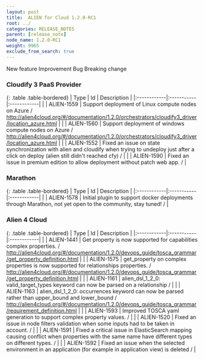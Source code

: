 ```yaml
---
layout: post
title:  ALIEN for Cloud 1.2.0-RC1
root: ../
categories: RELEASE_NOTES
parent: [release_note]
node_name: 1.2.0-RC1
weight: 9965
exclude_from_search: true
---
```





<i class="fa fa-plus text-success"></i> New feature <i class="fa fa-level-up text-primary"></i> Improvement  <i class="fa fa-bug text-danger"></i> Bug <i class="fa fa-exclamation-triangle text-warning"></i> Breaking change


### Cloudify 3 PaaS Provider



  {: .table .table-bordered}
  | Type        | Id         | Description |
  |:------------|:-----------|:------------|
    |  <i class="fa fa-plus text-success"></i> | ALIEN-1559 | Support deployment of Linux compute nodes on Azure / http://alien4cloud.org/#/documentation/1.2.0/orchestrators/cloudify3_driver/location_azure.html |
    |  <i class="fa fa-plus text-success"></i> | ALIEN-1560 | Support deployment of windows compute nodes on Azure / http://alien4cloud.org/#/documentation/1.2.0/orchestrators/cloudify3_driver/location_azure.html |
        |  <i class="fa fa-bug text-danger"></i> | ALIEN-1552 | Fixed an issue on state synchronization with alien and cloudify when trying to undeploy just after a click on deploy (alien still didn't reached cfy) /  |
    |  <i class="fa fa-bug text-danger"></i> | ALIEN-1590 | Fixed an issue in premium edition to allow deployment without patch web app. /  |
  


### Marathon



  {: .table .table-bordered}
  | Type        | Id         | Description |
  |:------------|:-----------|:------------|
    |  <i class="fa fa-plus text-success"></i> | ALIEN-1578 | Initial plugin to support docker deployments through Marathon, not yet open to the community, stay tuned! /  |
      


### Alien 4 Cloud



  {: .table .table-bordered}
  | Type        | Id         | Description |
  |:------------|:-----------|:------------|
    |  <i class="fa fa-plus text-success"></i> | ALIEN-1441 | Get property is now supported for capabilities complex properties. / http://alien4cloud.org/#/documentation/1.2.0/devops_guide/tosca_grammar/get_property_definition.html |
    |  <i class="fa fa-plus text-success"></i> | ALIEN-1575 | get_property on complex properties is now supported for relationships properties. / http://alien4cloud.org/#/documentation/1.2.0/devops_guide/tosca_grammar/get_property_definition.html |
      |  <i class="fa fa-level-up text-primary"></i> | ALIEN-1161 | alien_dsl_1_2_0: valid_target_types keyword can now be parsed on a relationship /  |
    |  <i class="fa fa-level-up text-primary"></i> | ALIEN-1163 | alien_dsl_1_2_0: occurrences keyword can now be parsed rather than upper_bound and lower_bound / http://alien4cloud.org/#/documentation/1.2.0/devops_guide/tosca_grammar/requirement_definition.html |
    |  <i class="fa fa-level-up text-primary"></i> | ALIEN-1593 | Improved TOSCA yaml generation to support complex property values. /  |
      |  <i class="fa fa-bug text-danger"></i> | ALIEN-1520 | Fixed an issue in node filters validation when some inputs had to be taken in account. /  |
    |  <i class="fa fa-bug text-danger"></i> | ALIEN-1591 | Fixed a critical issue in ElasticSearch mapping causing conflict when properties with the same name have different types on different types. /  |
    |  <i class="fa fa-bug text-danger"></i> | ALIEN-1592 | Fixed an issue when the selected environment in an application (for example in application view) is deleted /  |
  

